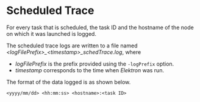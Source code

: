 # Scheduled Trace

For every task that is scheduled, the task ID and the hostname of the node on which it was 
launched is logged.

The scheduled trace logs are written to a file named _\<logFilePrefix\>\_\<timestamp\>\_schedTrace.log_, where
* _logFilePrefix_ is the prefix provided using the `-logPrefix` option.
* _timestamp_ corresponds to the time when _Elektron_ was run.

The format of the data logged is as shown below.
```
<yyyy/mm/dd> <hh:mm:ss> <hostname>:<task ID>
```

